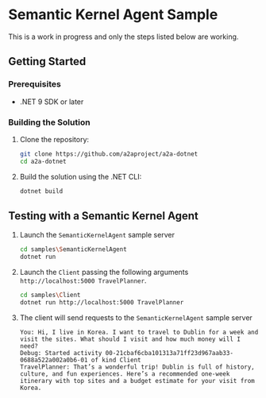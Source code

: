 # Semantic Kernel Agent Sample
This is a work in progress and only the steps listed below are working.

## Getting Started

### Prerequisites

*   .NET 9 SDK or later

### Building the Solution

1.  Clone the repository:
    ```bash
    git clone https://github.com/a2aproject/a2a-dotnet
    cd a2a-dotnet
    ```
2.  Build the solution using the .NET CLI:
    ```bash
    dotnet build
    ```

## Testing with a Semantic Kernel Agent

1. Launch the `SemanticKernelAgent` sample server
    ```bash
    cd samples\SemanticKernelAgent
    dotnet run
    ```
2. Launch the `Client` passing the following arguments `http://localhost:5000 TravelPlanner`.
    ```bash
    cd samples\Client
    dotnet run http://localhost:5000 TravelPlanner
    ```
3. The client will send requests to the `SemanticKernelAgent` sample server
    ```
    You: Hi, I live in Korea. I want to travel to Dublin for a week and visit the sites. What should I visit and how much money will I need?
    Debug: Started activity 00-21cbaf6cba101313a71ff23d967aab33-0688a522a002a0b6-01 of kind Client
    TravelPlanner: That’s a wonderful trip! Dublin is full of history, culture, and fun experiences. Here’s a recommended one-week itinerary with top sites and a budget estimate for your visit from Korea.
    ```
